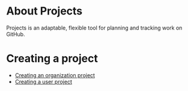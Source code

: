 # About Projects
Projects is an adaptable, flexible tool for planning and tracking work on GitHub.
# Creating a project
* [Creating an organization project](https://docs.github.com/en/issues/planning-and-tracking-with-projects/creating-projects/creating-a-project#creating-an-organization-project)
* [Creating a user project](https://docs.github.com/en/issues/planning-and-tracking-with-projects/creating-projects/creating-a-project#creating-a-user-project)
 
